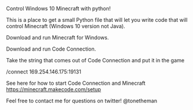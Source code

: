 

Control Windows 10 Minecraft with python!

This is a place to get a small Python file that will let you write code that will control Minecraft (Windows 10 version not Java).

Download and run Minecraft for Windows.

Download and run Code Connection.

Take the string that comes out of Code Connection and put it in the game

/connect 169.254.146.175:19131

See here for how to start Code Connection and Minecraft
https://minecraft.makecode.com/setup



Feel free to contact me for questions on twitter! @tonetheman